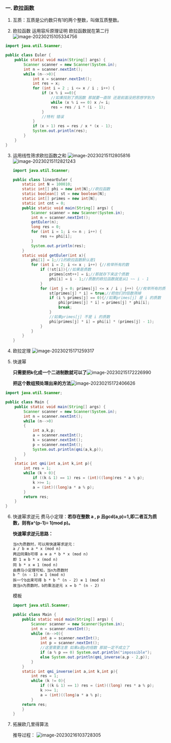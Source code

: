 ### 一. 欧拉函数

1. 互质：互质是公约数只有1的两个整数，叫做互质整数。

2. 欧拉函数 运用容斥原理证明 欧拉函数就在第二行
   ![image-20230215105334756](C:\Users\北师大在逃学子\AppData\Roaming\Typora\typora-user-images\image-20230215105334756.png)

```Java
import java.util.Scanner;

public class Euler {
    public static void main(String[] args) {
        Scanner scanner = new Scanner(System.in);
        int n = scanner.nextInt();
        while (n-->0){
            int x = scanner.nextInt();
            int res = x;
            for (int i = 2 ; i <= x / i ; i++) {
                if (x % i ==0){
                    //如果找到了质因数 那就要一直除 还是前面没把思想学到为
                    while (x % i == 0) x /= i;
                    res = res / i * (i - 1);
                }
                //特判 错误
            }
            if (x > 1) res = res / x * (x - 1);
            System.out.println(res);
        }
    }
}

```

3. 运用线性筛求欧拉函数之和
   ![image-20230215112805816](C:\Users\北师大在逃学子\AppData\Roaming\Typora\typora-user-images\image-20230215112805816.png)
   ![image-20230215112821243](C:\Users\北师大在逃学子\AppData\Roaming\Typora\typora-user-images\image-20230215112821243.png)

   ```Java
   import java.util.Scanner;
   
   public class linearEuler {
       static int N = 100010;
       static int[] phi = new int[N];//欧拉函数
       static boolean[] st = new boolean[N];
       static int[] primes = new int[N];
       static int cnt = 0;
       public static void main(String[] args) {
           Scanner scanner = new Scanner(System.in);
           int n = scanner.nextInt();
           getEuler(n);
           long res = 0;
           for (int i = 1; i <= n ; i++) {
               res += phi[i];
           }
           System.out.println(res);
       }
       static void getEuler(int x){
           phi[1] = 1;//1的欧拉函数默认是1
           for (int i = 2; i <= x ; i++) {//枚举所有的数
               if (!st[i]){//如果是质数
                   primes[cnt++] = i;//那就存下来这个质数
                   phi[i] = i - 1;//质数的欧拉函数就是从1 ~~ i - 1
               }
               for (int j = 0; primes[j] <= x / i ; j++) {//枚举所有的质数
                   st[primes[j] * i] = true;//把他们的倍数筛掉
                   if (i % primes[j] == 0){//如果primes[j] 是 i 的质数 
                       phi[primes[j] * i] = primes[j] * phi[i];
                       break;
                   }
                   //如果primes[j] 不是 i 的质数 
                   phi[primes[j] * i] = phi[i] * (primes[j] - 1);
               }
           }
       }
   }
   ```

4. 欧拉定理
   ![image-20230215171259317](C:\Users\北师大在逃学子\AppData\Roaming\Typora\typora-user-images\image-20230215171259317.png)

5. 快速幂

   **只需要把k化成一个二进制数就可以了**![image-20230215172226990](C:\Users\北师大在逃学子\AppData\Roaming\Typora\typora-user-images\image-20230215172226990.png)

   **把这个数组预处理出来的方法**![image-20230215172406626](C:\Users\北师大在逃学子\AppData\Roaming\Typora\typora-user-images\image-20230215172406626.png)

```Java
import java.util.Scanner;

public class Main {
    public static void main(String[] args) {
        Scanner scanner = new Scanner(System.in);
        int n = scanner.nextInt();
        while (n-->0)
        {
            int a,k,p;
            a = scanner.nextInt();
            k = scanner.nextInt();
            p = scanner.nextInt();
            System.out.println(qmi(a,k,p));
        }
    }
    static int qmi(int a,int k,int p){
        int res = 1;
        while (k > 0){
            if ((k & 1) == 1) res = (int)((long)res * a % p);
            k >>= 1;
            a = (int)((long)a * a % p);
        }
        return res;
    }
}
```

6. 快速幂求逆元
   费马小定理：**若存在整数 a , p 且gcd(a,p)=1,即二者互为质数，则有a^(p-1)≡ 1(mod p)。**

   **快速幂求逆元思路：**

   ```
   当n为质数时，可以用快速幂求逆元：
   a / b ≡ a * x (mod n)
   两边同乘b可得 a ≡ a * b * x (mod n)
   即 1 ≡ b * x (mod n)
   同 b * x ≡ 1 (mod n)
   由费马小定理可知，当n为质数时
   b ^ (n - 1) ≡ 1 (mod n)
   拆一个b出来可得 b * b ^ (n - 2) ≡ 1 (mod n)
   故当n为质数时，b的乘法逆元 x = b ^ (n - 2)
   ```

   模板

   ```Java
   import java.util.Scanner;
   
   public class Main {
       public static void main(String[] args) {
           Scanner scanner = new Scanner(System.in);
           int n = scanner.nextInt();
           while (n-->0){
               int a = scanner.nextInt();
               int p = scanner.nextInt();
               //这里需要注意 如果a是p的倍数 那就一定不成立了
               if (a % p == 0) System.out.println("impossible");
               else System.out.println(qmi_inverse(a,p - 2,p));
           }
       }
       static int qmi_inverse(int a,int k,int p){
           int res = 1;
           while (k != 0){
               if ((k & 1) == 1) res = (int)((long) res * a % p);
               k >>= 1;
               a = (int)((long)a * a % p);
           }
       return res;
       }
   }
   ```

7. 拓展欧几里得算法

   推导过程：
   ![image-20230216103728305](C:\Users\北师大在逃学子\AppData\Roaming\Typora\typora-user-images\image-20230216103728305.png)